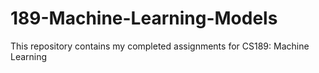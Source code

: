 # 189-Machine-Learning-Models
This repository contains my completed assignments for CS189: Machine Learning
